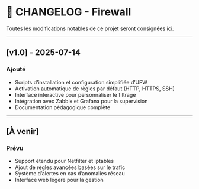 # 📄 CHANGELOG - Firewall

Toutes les modifications notables de ce projet seront consignées ici.

---

## [v1.0] - 2025-07-14
### Ajouté
- Scripts d’installation et configuration simplifiée d’UFW
- Activation automatique de règles par défaut (HTTP, HTTPS, SSH)
- Interface interactive pour personnaliser le filtrage
- Intégration avec Zabbix et Grafana pour la supervision
- Documentation pédagogique complète

---

## [À venir]
### Prévu
- Support étendu pour Netfilter et iptables
- Ajout de règles avancées basées sur le trafic
- Système d’alertes en cas d’anomalies réseau
- Interface web légère pour la gestion
